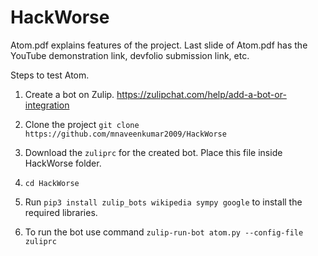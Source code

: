 # HackWorse
Atom.pdf explains features of the project. Last slide of Atom.pdf has the YouTube demonstration link, devfolio submission link, etc.

Steps to test Atom.

1. Create a bot on Zulip. https://zulipchat.com/help/add-a-bot-or-integration
 
2. Clone the project ```git clone https://github.com/mnaveenkumar2009/HackWorse```

3. Download the ```zuliprc``` for the created bot. Place this file inside HackWorse folder.
4. ```cd HackWorse```
5. Run ```pip3 install zulip_bots wikipedia sympy google``` to install the required libraries.
6. To run the bot use command ```zulip-run-bot atom.py --config-file zuliprc```



